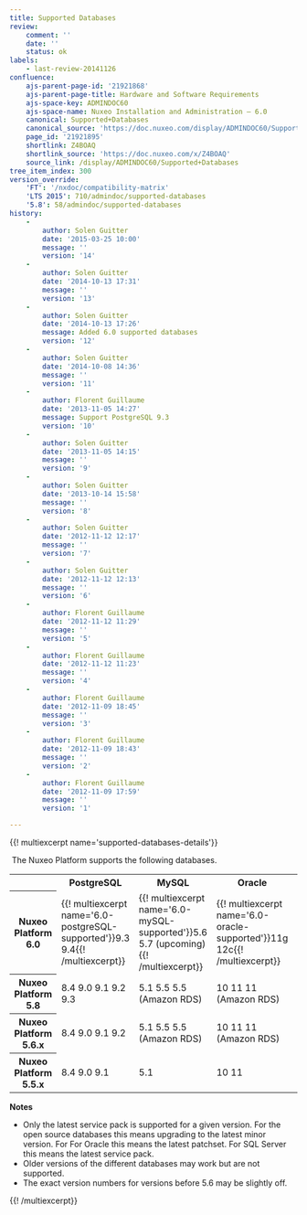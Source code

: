 ```yaml
---
title: Supported Databases
review:
    comment: ''
    date: ''
    status: ok
labels:
    - last-review-20141126
confluence:
    ajs-parent-page-id: '21921868'
    ajs-parent-page-title: Hardware and Software Requirements
    ajs-space-key: ADMINDOC60
    ajs-space-name: Nuxeo Installation and Administration — 6.0
    canonical: Supported+Databases
    canonical_source: 'https://doc.nuxeo.com/display/ADMINDOC60/Supported+Databases'
    page_id: '21921895'
    shortlink: Z4BOAQ
    shortlink_source: 'https://doc.nuxeo.com/x/Z4BOAQ'
    source_link: /display/ADMINDOC60/Supported+Databases
tree_item_index: 300
version_override:
    'FT': '/nxdoc/compatibility-matrix'
    'LTS 2015': 710/admindoc/supported-databases
    '5.8': 58/admindoc/supported-databases
history:
    -
        author: Solen Guitter
        date: '2015-03-25 10:00'
        message: ''
        version: '14'
    -
        author: Solen Guitter
        date: '2014-10-13 17:31'
        message: ''
        version: '13'
    -
        author: Solen Guitter
        date: '2014-10-13 17:26'
        message: Added 6.0 supported databases
        version: '12'
    -
        author: Solen Guitter
        date: '2014-10-08 14:36'
        message: ''
        version: '11'
    -
        author: Florent Guillaume
        date: '2013-11-05 14:27'
        message: Support PostgreSQL 9.3
        version: '10'
    -
        author: Solen Guitter
        date: '2013-11-05 14:15'
        message: ''
        version: '9'
    -
        author: Solen Guitter
        date: '2013-10-14 15:58'
        message: ''
        version: '8'
    -
        author: Solen Guitter
        date: '2012-11-12 12:17'
        message: ''
        version: '7'
    -
        author: Solen Guitter
        date: '2012-11-12 12:13'
        message: ''
        version: '6'
    -
        author: Florent Guillaume
        date: '2012-11-12 11:29'
        message: ''
        version: '5'
    -
        author: Florent Guillaume
        date: '2012-11-12 11:23'
        message: ''
        version: '4'
    -
        author: Florent Guillaume
        date: '2012-11-09 18:45'
        message: ''
        version: '3'
    -
        author: Florent Guillaume
        date: '2012-11-09 18:43'
        message: ''
        version: '2'
    -
        author: Florent Guillaume
        date: '2012-11-09 17:59'
        message: ''
        version: '1'

---
```

{{! multiexcerpt name='supported-databases-details'}}

&nbsp;The Nuxeo Platform supports the following databases.

<div class="table-scroll"><table class="hover"><tbody><tr><th colspan="1">&nbsp;</th><th colspan="1">PostgreSQL</th><th colspan="1">MySQL</th><th colspan="1">Oracle</th><th colspan="1">SQL Server</th><th colspan="1">MongoDB</th></tr><tr><th colspan="1">Nuxeo Platform 6.0</th><td colspan="1">{{! multiexcerpt name='6.0-postgreSQL-supported'}}9.3
9.4{{! /multiexcerpt}}</td><td colspan="1">{{! multiexcerpt name='6.0-mySQL-supported'}}5.6
5.7 (upcoming){{! /multiexcerpt}}</td><td colspan="1">{{! multiexcerpt name='6.0-oracle-supported'}}11g
12c{{! /multiexcerpt}}</td><td colspan="1">{{! multiexcerpt name='6.0-SQLserver-supported'}}2012
2012 (Azure){{! /multiexcerpt}}</td><td colspan="1">{{! multiexcerpt name='6.0-mongoDB-supported'}}2.6{{! /multiexcerpt}}</td></tr><tr><th colspan="1">Nuxeo Platform 5.8</th><td colspan="1">8.4
9.0
9.1
9.2
9.3</td><td colspan="1">5.1
5.5
5.5 (Amazon RDS)</td><td colspan="1">10
11
11 (Amazon RDS)</td><td colspan="1">2008
2008r2
2012
2012 (Azure)</td><td colspan="1">-</td></tr><tr><th colspan="1">Nuxeo Platform 5.6.x</th><td colspan="1">8.4
9.0
9.1
9.2</td><td colspan="1">5.1
5.5
5.5 (Amazon RDS)</td><td colspan="1">10
11
11 (Amazon RDS)</td><td colspan="1">2005
2008
2008r2
2012</td><td colspan="1">-</td></tr><tr><th colspan="1">Nuxeo Platform 5.5.x</th><td colspan="1">8.4
9.0
9.1</td><td colspan="1">5.1</td><td colspan="1">10
11</td><td colspan="1">2005
2008</td><td colspan="1">-</td></tr></tbody></table></div>

**Notes**

*   Only the latest service pack is supported for a given version. For the open source databases this means upgrading to the latest minor version.&nbsp;For For Oracle this means the latest patchset. For SQL Server this means the latest service pack.
*   Older versions of the different databases may work but are not supported.
*   The exact version numbers for versions before 5.6 may be slightly off.

{{! /multiexcerpt}}
